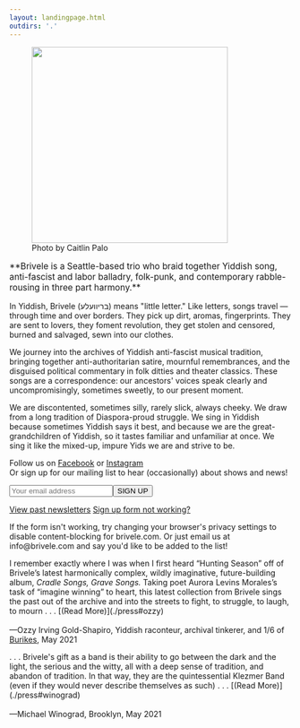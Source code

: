 ```yaml
---
layout: landingpage.html
outdirs: '.'
---
```

<!--<div><p class='follow' style='font-size:1.3em;'>Listen to our new EP, <i><a href='https://brivele.bandcamp.com/album/what-joy-is-yours'>What Joy is Yours</a></i> today.</p></div>-->
<div id='blurb' class='clearfix'>
<figure><img id='' src='../images/bandpix/lowfi/sketch3 small.png' width='350px'><figcaption>Photo by Caitlin Palo</figcaption></figure>
<p style='font-size:1.1em;'>**Brivele is a Seattle-based trio who braid together Yiddish song, anti-fascist and labor balladry, folk-punk, and contemporary rabble-rousing in three part harmony.**</p>
<p>In Yiddish, Brivele (בריוועלע) means "little letter." Like letters, songs travel — through time and over borders. They pick up dirt, aromas, fingerprints. They are sent to lovers, they foment revolution, they get stolen and censored, burned and salvaged, sewn into our clothes.</p>
<p>We journey into the archives of Yiddish anti-fascist musical tradition, bringing together anti-authoritarian satire, mournful remembrances, and the disguised political commentary in folk ditties and theater classics. These songs are a correspondence: our ancestors' voices speak clearly and uncompromisingly, sometimes sweetly, to our present moment.</p>
<p>We are discontented, sometimes silly, rarely slick, always cheeky. We draw from a long tradition of Diaspora-proud struggle. We sing in Yiddish because sometimes Yiddish says it best, and because we are the great-grandchildren of Yiddish, so it tastes familiar and unfamiliar at once.  We sing it like the mixed-up, impure Yids we are and strive to be.</p>
</div>

<!-- Begin Mailchimp Signup Form -->
<div id='mailinglistsignup'>
<link href="//cdn-images.mailchimp.com/embedcode/classic-10_7.css" rel="stylesheet" type="text/css">
<div id="mc_anchor"></div>
<div id="mc_embed_signup">
<form action="https://brivele.us19.list-manage.com/subscribe/post?u=0eba332778a4c9bc308cd72b1&amp;id=cb8f6ec040" method="post" id="mc-embedded-subscribe-form" name="mc-embedded-subscribe-form" class="validate" target="_blank" novalidate>
<div id="mc_embed_signup_scroll">
<p class='follow'>Follow us on <a href='https://www.facebook.com/brivele/'>Facebook</a> or <a href='https://www.instagram.com/brivelemusic/'>Instagram</a><br/>Or sign up for our mailing list to hear (occasionally) about shows and news!</p>
<div class="mc-field-group">
<input type="email" value="" name="EMAIL" class="required email" id="mce-EMAIL" placeholder="Your email address"><input type="submit" value="SIGN UP" name="subscribe" id="mc-embedded-subscribe" class="button">
<p class='signupdetails'><!--<a href="https://us19.campaign-archive.com/home/?u=0eba332778a4c9bc308cd72b1&id=cb8f6ec040" title="View past emails">View past newsletters</a>-->
<a href="./archive" title="View past emails">View past newsletters</a>
<a id='showhelpsignup' href='javascript:;'>Sign up form not working?</a><div id='helpsignup'>If the form isn't working, try changing your browser's privacy settings to disable content-blocking for brivele.com. Or just email us at info@brivele.com and say you'd like to be added to the list!</div>
</p>
	<div id="mce-responses" class="clear">
		<div class="response" id="mce-error-response" style="display:none"></div>
		<div class="response" id="mce-success-response" style="display:none"></div>
	<script type='text/javascript' src='//s3.amazonaws.com/downloads.mailchimp.com/js/mc-validate.js'></script>
	<script type='text/javascript' src='../js/mailchimpscript.js'></script>
	</div>    <!-- real people should not fill this in and expect good things - do not remove this or risk form bot signups-->
    <div style="position: absolute; left: -5000px;" aria-hidden="true">
    <input type="text" name="b_0eba332778a4c9bc308cd72b1_cb8f6ec040" tabindex="-1" value="">
    </div>
</div>
</div>
</form>
</div>
</div><!--End mc_embed_signup-->
<div class='reviews'>
<p>
I remember exactly where I was when I first heard “Hunting Season” off of Brivele’s latest harmonically complex, wildly imaginative, future-building album, <em>Cradle Songs, Grave Songs.</em> Taking poet Aurora Levins Morales’s task of “imagine winning” to heart, this latest collection from Brivele sings the past out of the archive and into the streets to fight, to struggle, to laugh, to mourn . . . [(Read More)](./press#ozzy)<br/><br/>
<span class='reviewer'>&mdash;Ozzy Irving Gold-Shapiro, Yiddish raconteur, archival tinkerer, and 1/6 of <a href='https://www.burikes.com/'>Burikes</a>, May 2021</span>
</p>
<!--<p>. . . these people are intent on creating a body of work that will stand as an important part of the story of the long line of Jews, going back to the Bund and beyond, who made and make anti-capitalist, anti-patriarchy, anti-white supremacy, anti-Zionist, anti-boring new culture, culture that brings people together and warms them, to make them feel less alone when things are tough . . . [(Read More)](./news#geoff2)<br/><br/>
<span class='reviewer'>&mdash;Geoff Berner, singer/songwriter/novelist</span>
</p>-->
<p>
. . . Brivele's gift as a band is their ability to go between the dark and the light, the serious and the witty, all with a deep sense of tradition, and abandon of tradition.  In that way, they are the quintessential Klezmer Band (even if they would never describe themselves as such) . . . [(Read More)](./press#winograd)<br/><br/> 
<span class='reviewer'>&mdash;Michael Winograd, Brooklyn, May 2021</span>
</p>
<!--<p>
I am so grateful to Brivele for creating this sonic storehouse of treasure . . . [(Read More)](./news#jenny)<br/><br/>
<span class='reviewer'>&mdash;Jenny Romaine</span>
</p>-->
</div>
